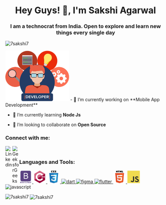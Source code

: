 <h1 align="center">Hey Guys! 👋, I'm Sakshi Agarwal</h1>
<h3 align="center">I am a technocrat from India. Open to explore and learn new things every single day</h3>

<p align="left"> <img src="https://komarev.com/ghpvc/?username=7sakshi7&label=Profile%20views&color=0e75b6&style=flat" alt="7sakshi7" /> </p>

<!-- <p align="left"> <a href="https://github.com/ryo-ma/github-profile-trophy"><img src="https://github-profile-trophy.vercel.app/?username=7sakshi7" alt="7sakshi7" /></a> </p> -->

<img src="https://github.com/7sakshi7/7sakshi7/blob/main/images.jpg" alt="Image" width="200"/>
- 🔭 I’m currently working on **Mobile App Development**

- 🌱 I’m currently learning **Node Js**

- 👯 I’m looking to collaborate on **Open Source**

<h3 align="left">Connect with me:</h3>
<a href="https://www.linkedin.com/in/sakshi-agarwal-518850206/">
  <img align="left" alt=" Linkedin" width="22px" src="https://cdn.jsdelivr.net/npm/simple-icons@v3/icons/linkedin.svg" />
</a>
<a href="https://auth.geeksforgeeks.org/user/sakshiagarwal772002/practice/">
  <img align="left" alt=" GeeksforGeeks" width="22px" src="https://cdn.jsdelivr.net/npm/simple-icons@3.13.0/icons/geeksforgeeks.svg" />
</a><br>
 
<h3 align="left">Languages and Tools:</h3>
<p align="left"> <a href="https://getbootstrap.com" target="_blank"> <img src="https://raw.githubusercontent.com/devicons/devicon/master/icons/bootstrap/bootstrap-plain-wordmark.svg" alt="bootstrap" width="40" height="40"/> </a> <a href="https://www.w3schools.com/cpp/" target="_blank"> <img src="https://raw.githubusercontent.com/devicons/devicon/master/icons/cplusplus/cplusplus-original.svg" alt="cplusplus" width="40" height="40"/> </a> <a href="https://www.w3schools.com/css/" target="_blank"> <img src="https://raw.githubusercontent.com/devicons/devicon/master/icons/css3/css3-original-wordmark.svg" alt="css3" width="40" height="40"/> </a> <a href="https://dart.dev" target="_blank"> <img src="https://www.vectorlogo.zone/logos/dartlang/dartlang-icon.svg" alt="dart" width="40" height="40"/> </a> <a href="https://www.figma.com/" target="_blank"> <img src="https://www.vectorlogo.zone/logos/figma/figma-icon.svg" alt="figma" width="40" height="40"/> </a> <a href="https://flutter.dev" target="_blank"> <img src="https://www.vectorlogo.zone/logos/flutterio/flutterio-icon.svg" alt="flutter" width="40" height="40"/> </a> <a href="https://www.w3.org/html/" target="_blank"> <img src="https://raw.githubusercontent.com/devicons/devicon/master/icons/html5/html5-original-wordmark.svg" alt="html5" width="40" height="40"/> </a> <a href="https://developer.mozilla.org/en-US/docs/Web/JavaScript" target="_blank"> <img src="https://raw.githubusercontent.com/devicons/devicon/master/icons/javascript/javascript-original.svg" alt="javascript" width="40" height="40"/> </a>
<img src="https://cdn.jsdelivr.net/npm/simple-icons@3.13.0/icons/python.svg" alt="javascript" width="40" height="40"/></p>

<p><img align="left" src="https://github-readme-stats.vercel.app/api/top-langs?username=7sakshi7&show_icons=true&locale=en&layout=compact" alt="7sakshi7" /></p>

<p>&nbsp;<img align="center" src="https://github-readme-stats.vercel.app/api?username=7sakshi7&show_icons=true&locale=en" alt="7sakshi7" /></p>
